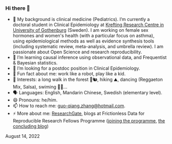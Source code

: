 ### Hi there 👋

- 🔭 My background is clinical medicine (Pediatrics). I’m currently a doctoral student in Clinical Epidemiology at [Krefting Research Centre in University of Gothenburg](https://www.gu.se/en/krefting-research) (Sweden). I am working on female sex hormones and women's health (with a particular focus on asthma), using epidemiological methods as well as evidence synthesis tools (including systematic review, meta-analysis, and umbrella review). I am passionate about Open Science and research reproducibility.
- 🌱 I’m learning causal inference using observational data, and Frequentist & Bayesian statistics.
- 🤔 I’m looking for a postdoc position in Clinical Epidemiology.
- :cowboy_hat_face: Fun fact about me: work like a robot, play like a kid.
- :partying_face: Interests: a long walk in the forest 🌳🐿, hiking ⛰, dancing (Reggaeton Mix, Salsa), swiming 🏊‍♂️...
- 🗣 Languages: English, Mandarin Chinese, Swedish (elementary level).
- 😄 Pronouns: he/him.
- 📫 How to reach me: guo-qiang.zhang@hotmail.com.
- ⚡ More about me: [ResearchGate](https://www.researchgate.net/profile/Guo-Qiang-Zhang-4), blogs at Frictionless Data for Reproducible Research Fellows Programme ([joining the programme](https://fellows.frictionlessdata.io/blog/hello-guo-qiang/), [the concluding blog](https://fellows.frictionlessdata.io/blog/guo-qiang-final-blog/))

August 14, 2022

<!--
- 💬 Ask me about ...
- 👯 I’m looking to collaborate on ...
-->
